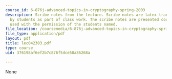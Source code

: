 ```yaml
---
course_id: 6-876j-advanced-topics-in-cryptography-spring-2003
description: Scribe notes from the lecture. Scribe notes are latex transcriptions
  by students as part of class work. The scribe notes are presented courtesy of and
  used with the permission of the students named.
file_location: /coursemedia/6-876j-advanced-topics-in-cryptography-spring-2003/376198af6ef2b7c876f5dce50a86268a_lec042303.pdf
file_type: application/pdf
layout: pdf
title: lec042303.pdf
type: course
uid: 376198af6ef2b7c876f5dce50a86268a

---
```

None